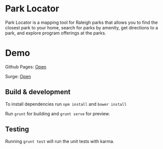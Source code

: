 # Park Locator

Park Locator is a mapping tool for Raleigh parks that allows you to find the closest park to your home, search for parks by amenity, get directions to a park, and explore program offerings at the parks.

# Demo

Github Pages: [Open](https://david-meza.github.io/park-locator/#/)

Surge: [Open](https://park-locator.surge.sh)

## Build & development

To install dependencies run `npm install` and `bower install`

Run `grunt` for building and `grunt serve` for preview.

## Testing

Running `grunt test` will run the unit tests with karma.
